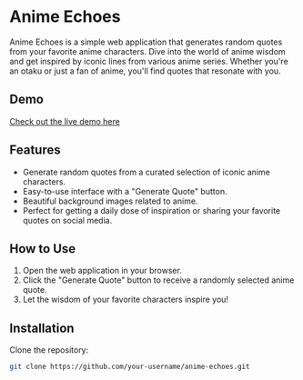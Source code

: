 # Anime Echoes

Anime Echoes is a simple web application that generates random quotes from your favorite anime characters. Dive into the world of anime wisdom and get inspired by iconic lines from various anime series. Whether you're an otaku or just a fan of anime, you'll find quotes that resonate with you.

## Demo

[Check out the live demo here](https://jaydale3221.github.io/anime.github.io/)

## Features

- Generate random quotes from a curated selection of iconic anime characters.
- Easy-to-use interface with a "Generate Quote" button.
- Beautiful background images related to anime.
- Perfect for getting a daily dose of inspiration or sharing your favorite quotes on social media.

## How to Use

1. Open the web application in your browser.
2. Click the "Generate Quote" button to receive a randomly selected anime quote.
3. Let the wisdom of your favorite characters inspire you!

## Installation

Clone the repository:

```bash
git clone https://github.com/your-username/anime-echoes.git
